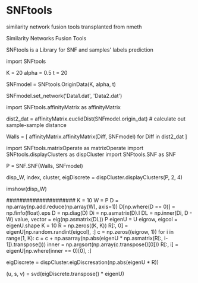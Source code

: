 # SNFtools

similarity network fusion tools transplanted from nmeth

Similarity Networks Fusion Tools

SNFtools is a Library for SNF and samples' labels prediction

import SNFtools

K = 20
alpha = 0.5
t = 20

SNFmodel = SNFtools.OriginData(K, alpha, t)

SNFmodel.set_network('Data1.dat', 'Data2.dat')

import SNFtools.affinityMatrix as affinityMatrix

dist2_dat = affinityMatrix.euclidDist(SNFmodel.origin_dat)  # calculate out sample-sample distance

Walls = [ affinityMatrix.affinityMatrix(Diff, SNFmodel) for Diff in dist2_dat ]

import SNFtools.matrixOperate as matrixOperate
import SNFtools.displayClusters as dispCluster
import SNFtools.SNF as SNF

P = SNF.SNF(Walls, SNFmodel)

disp_W, index, cluster, eigDiscrete = dispCluster.displayClusters(P, 2, 4)

imshow(disp_W)

#####################
K = 10
W = P
D = np.array(np.add.reduce(np.array(W), axis=1))
D[np.where(D == 0)] = np.finfo(float).eps
D = np.diag(D)
Di = np.asmatrix(D).I
DL = np.inner(Di, D - W)
value, vector = eig(np.asmatrix(DL))
P
eigenU = U
eigrow, eigcol = eigenU.shape
K = 10
R = np.zeros((K, K))
R[:, 0] = eigenU[np.random.randint(eigcol), :]
c = np.zeros((eigrow, 1))
for i in range(1, K):
        c = c + np.asarray(np.abs(eigenU * np.asmatrix(R[:, i-1]).transpose()))
        inner = np.argsort(np.array(c.transpose()[0]))
        R[:, i] = eigenU[np.where(inner == 0)[0], :]


eigDiscrete = dispCluster.eigDiscresation(np.abs(eigenU * R))

(u, s, v) = svd(eigDiscrete.transpose() * eigenU)






